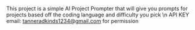 This project is a simple AI Project Prompter that will give you prompts for projects based off the coding language and difficulty you pick
\n API KEY email: tanneradkinds1234@gmail.com for permission
